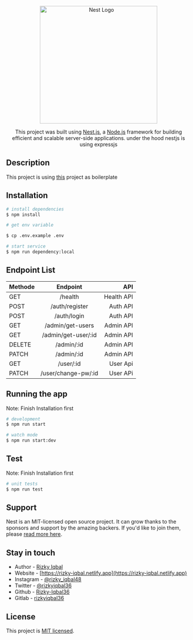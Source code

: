 <p align="center">
  <a href="http://nestjs.com/" target="blank"><img src="https://nestjs.com/img/logo_text.svg" width="320" alt="Nest Logo" /></a>
</p>

[circleci-image]: https://img.shields.io/circleci/build/github/nestjs/nest/master?token=abc123def456
[circleci-url]: https://circleci.com/gh/nestjs/nest

<p align="center">This project was built using <a href="https://nestjs.com/" target="_blank">Nest.js</a>, a <a href="http://nodejs.org" target="_blank">Node.js</a> framework for building efficient and scalable server-side applications. under the hood nestjs is using expressjs</p>

## Description

This project is using [this](https://github.com/Rizky-Iqbal36/NestJs-boilerplate/tree/refactor/mongodb) project as boilerplate

## Installation

```bash
# install dependencies
$ npm install

# get env variable

$ cp .env.example .env

# start service
$ npm run dependency:local
```

## Endpoint List

| Methode |      Endpoint       |        API |
| ------- | :-----------------: | ---------: |
| GET     |       /health       | Health API |
| POST    |   /auth/register    |   Auth API |
| POST    |     /auth/login     |   Auth API |
| GET     |  /admin/get-users   |  Admin API |
| GET     | /admin/get-user/:id |  Admin API |
| DELETE  |     /admin/:id      |  Admin API |
| PATCH   |     /admin/:id      |  Admin API |
| GET     |      /user/:id      |   User Api |
| PATCH   | /user/change-pw/:id |   User APi |

## Running the app

Note: Finish Installation first

```bash
# development
$ npm run start

# watch mode
$ npm run start:dev
```

## Test

Note: Finish Installation first

```bash
# unit tests
$ npm run test
```

## Support

Nest is an MIT-licensed open source project. It can grow thanks to the sponsors and support by the amazing backers. If you'd like to join them, please [read more here](https://docs.nestjs.com/support).

## Stay in touch

- Author - [Rizky Iqbal](mailto:rizkiiqbal36@gmail.com)
- Website - [https://rizky-iqbal.netlify.app](https://rizky-iqbal.netlify.app)
- Instagram - [@rizky_iqbal48](https://www.instagram.com/rizky_iqbal48)
- Twitter - [@rizkyiqbal36](https://www.twitter.com/rizkyiqbal36)
- Github - [Rizky-Iqbal36](https://github.com/Rizky-Iqbal36)
- Gitlab - [rizkyiqbal36](https://gitlab.com/rizkyiqbal36)

## License

This project is [MIT licensed](LICENSE).
